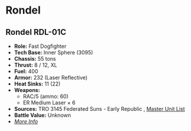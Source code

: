 # Rondel 

## Rondel RDL-01C 

- **Role:** Fast Dogfighter 
- **Tech Base:** Inner Sphere (3095) 
- **Chassis:** 55 tons 
- **Thrust:** 8 / 12, XL 
- **Fuel:** 400 
- **Armor:** 232 (Laser Reflective) 
- **Heat Sinks:** 11 (22) 
- **Weapons:** 
  - RAC/5 (ammo: 60) 
  - ER Medium Laser × 6 
- **Sources:** TRO 3145 Federated Suns - Early Republic , [Master Unit List](http://masterunitlist.info/Unit/Details/6360) 
- **Battle Value:** Unknown 
- [*More Info*](rondel/rondel_rdl-01c.md) 

